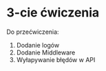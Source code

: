 # 3-cie ćwiczenia

Do przećwiczenia:

1. Dodanie logów
2. Dodanie Middleware
3. Wyłapywanie błędów w API